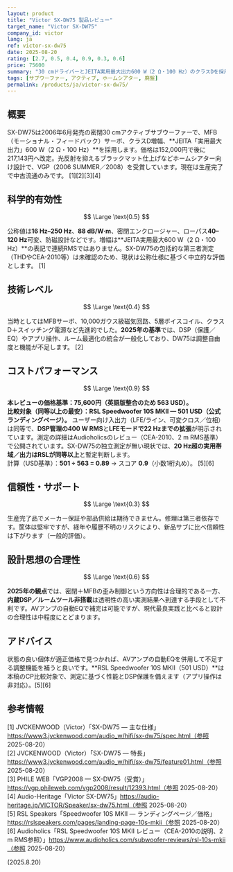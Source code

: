 ```yaml
---
layout: product
title: "Victor SX-DW75 製品レビュー"
target_name: "Victor SX-DW75"
company_id: victor
lang: ja
ref: victor-sx-dw75
date: 2025-08-20
rating: [2.7, 0.5, 0.4, 0.9, 0.3, 0.6]
price: 75600
summary: "30 cmドライバーとJEITA実用最大出力600 W（2 Ω・100 Hz）のクラスDを採用した2006年のホームシアター向けサブウーファーです。DSPは非搭載で、中古相場しだいでは合理的な選択になり得ます。"
tags: [サブウーファー, アクティブ, ホームシアター, 廃盤]
permalink: /products/ja/victor-sx-dw75/
---
```


## 概要

SX-DW75は2006年6月発売の密閉30 cmアクティブサブウーファーで、MFB（モーショナル・フィードバック）サーボ、クラスD増幅、**JEITA「実用最大出力」600 W（2 Ω・100 Hz）**を採用します。価格は152,000円で後に217,143円へ改定。光反射を抑えるブラックマット仕上げなどホームシアター向け設計で、VGP（2006 SUMMER／2008）を受賞しています。現在は生産完了で中古流通のみです。 [1][2][3][4]

## 科学的有効性

$$ \Large \text{0.5} $$

公称値は**16 Hz–250 Hz**、**88 dB/W·m**、密閉エンクロージャー、ローパス**40–120 Hz**可変、防磁設計などです。増幅は**JEITA実用最大600 W（2 Ω・100 Hz）**の表記で連続RMSではありません。SX-DW75の包括的な第三者測定（THDやCEA-2010等）は未確認のため、現状は公称仕様に基づく中立的な評価とします。 [1]

## 技術レベル

$$ \Large \text{0.4} $$

当時としてはMFBサーボ、10,000ガウス級磁気回路、5層ボイスコイル、クラスD＋スイッチング電源など先進的でした。**2025年の基準**では、DSP（保護／EQ）やアプリ操作、ルーム最適化の統合が一般化しており、DW75は調整自由度と機能が不足します。 [2]

## コストパフォーマンス

$$ \Large \text{0.9} $$

**本レビューの価格基準：75,600円（英語版整合のため 563 USD）。**  
**比較対象（同等以上の最安）：RSL Speedwoofer 10S MKII — 501 USD（公式ランディングページ）。** ユーザー向け入出力（LFE/ライン、可変クロス／位相）は同等で、**DSP管理の400 W RMS**と**LFEモードで22 Hzまでの拡張**が明示されています。測定の詳細はAudioholicsのレビュー（CEA-2010、2 m RMS基準）で公開されています。SX-DW75の独立測定が無い現状では、**20 Hz超の実用帯域／出力はRSLが同等以上**と暫定判断します。  
計算（USD基準）：**501 ÷ 563 = 0.89** → スコア **0.9**（小数1桁丸め）。 [5][6]

## 信頼性・サポート

$$ \Large \text{0.3} $$

生産完了品でメーカー保証や部品供給は期待できません。修理は第三者依存です。筐体は堅牢ですが、経年や履歴不明のリスクにより、新品サブに比べ信頼性は下がります（一般的評価）。

## 設計思想の合理性

$$ \Large \text{0.6} $$

**2025年の観点**では、密閉＋MFBの歪み制御という方向性は合理的である一方、**内蔵DSP／ルームツール非搭載**は透明性の高い実測結果へ到達する手段として不利です。AVアンプの自動EQで補完は可能ですが、現代最良実践と比べると設計の合理性は中程度にとどまります。

## アドバイス

状態の良い個体が適正価格で見つかれば、AVアンプの自動EQを併用して不足する調整機能を補うと良いです。**RSL Speedwoofer 10S MKII（501 USD）**は本稿のCP比較対象で、測定に基づく性能とDSP保護を備えます（アプリ操作は非対応）。[5][6]

## 参考情報

[1] JVCKENWOOD（Victor）「SX-DW75 — 主な仕様」https://www3.jvckenwood.com/audio_w/hifi/sx-dw75/spec.html（参照 2025-08-20）  
[2] JVCKENWOOD（Victor）「SX-DW75 — 特長」https://www3.jvckenwood.com/audio_w/hifi/sx-dw75/feature01.html（参照 2025-08-20）  
[3] PHILE WEB「VGP2008 — SX-DW75（受賞）」https://vgp.phileweb.com/vgp2008/result/12393.html（参照 2025-08-20）  
[4] Audio-Heritage「Victor SX-DW75」https://audio-heritage.jp/VICTOR/Speaker/sx-dw75.html（参照 2025-08-20）  
[5] RSL Speakers「Speedwoofer 10S MKII — ランディングページ／価格」https://rslspeakers.com/pages/landing-page-10s-mkii（参照 2025-08-20）  
[6] Audioholics「RSL Speedwoofer 10S MKII レビュー（CEA-2010の説明、2 m RMS参照）」https://www.audioholics.com/subwoofer-reviews/rsl-10s-mkii（参照 2025-08-20）

(2025.8.20)

